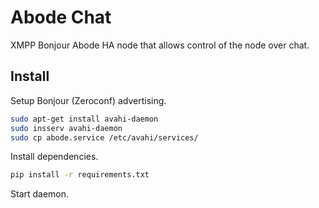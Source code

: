 # Abode Chat

XMPP Bonjour Abode HA node that allows control of the node over chat.


## Install

Setup Bonjour (Zeroconf) advertising.
```bash
sudo apt-get install avahi-daemon
sudo insserv avahi-daemon
sudo cp abode.service /etc/avahi/services/
```

Install dependencies.
```bash
pip install -r requirements.txt
```

Start daemon.
```
```
